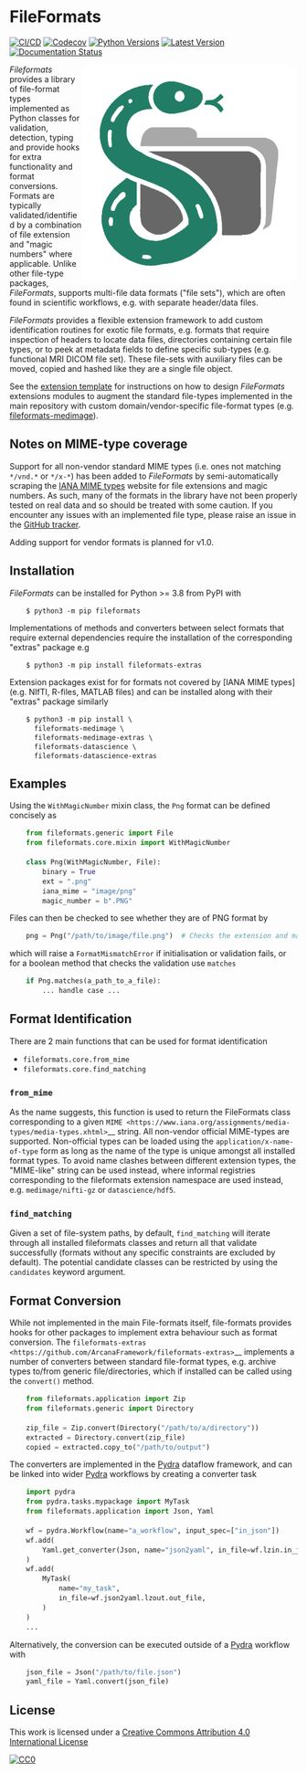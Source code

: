 # FileFormats

[![CI/CD](https://github.com/arcanaframework/fileformats/actions/workflows/ci-cd.yml/badge.svg)](https://github.com/arcanaframework/fileformats/actions/workflows/ci-cd.yml)
[![Codecov](https://codecov.io/gh/arcanaframework/fileformats/branch/main/graph/badge.svg?token=UIS0OGPST7)](https://codecov.io/gh/arcanaframework/fileformats)
[![Python Versions](https://img.shields.io/pypi/pyversions/fileformats.svg)](https://pypi.python.org/pypi/fileformats/)
[![Latest Version](https://img.shields.io/pypi/v/fileformats.svg)](https://pypi.python.org/pypi/fileformats/)
[![Documentation Status](https://img.shields.io/badge/docs-latest-brightgreen.svg?style=flat)](https://arcanaframework.github.io/fileformats/)

<img src="./docs/source/_static/images/logo_small.png" alt="Logo Small" style="float: right; width: 100mm">

*Fileformats* provides a library of file-format types implemented as Python classes for
validation, detection, typing and provide hooks for extra functionality and format
conversions. Formats are typically validated/identified by a combination of file extension
and "magic numbers" where applicable. Unlike other file-type packages, *FileFormats*,
supports multi-file data formats ("file sets"), which are often found in scientific
workflows, e.g. with separate header/data files.

*FileFormats* provides a flexible extension framework to add custom identification
routines for exotic file formats, e.g. formats that require inspection of headers to
locate data files, directories containing certain file types, or to peek at metadata
fields to define specific sub-types (e.g. functional MRI DICOM file set). These file-sets
with auxiliary files can be moved, copied and hashed like they are a single file object.

See the [extension template](https://github.com/ArcanaFramework/fileformats-extension-template)
for instructions on how to design *FileFormats* extensions modules to augment the
standard file-types implemented in the main repository with custom domain/vendor-specific
file-format types (e.g. [fileformats-medimage](https://pypi.org/project/fileformats-medimage/)).


## Notes on MIME-type coverage

Support for all non-vendor standard MIME types (i.e. ones not matching `*/vnd.*` or `*/x-*`) has been
added to *FileFormats* by semi-automatically scraping the
[IANA MIME types](https://www.iana_mime.org/assignments/media-types/media-types.xhtml) website for file
extensions and magic numbers. As such, many of the formats in the library have not been properly
tested on real data and so should be treated with some caution. If you encounter any issues with an implemented file
type, please raise an issue in the [GitHub tracker](https://github.com/ArcanaFramework/fileformats/issues).

Adding support for vendor formats is planned for v1.0.


## Installation

*FileFormats* can be installed for Python >= 3.8 from PyPI with

```console
    $ python3 -m pip fileformats
```

Implementations of methods and converters between select formats that require
external dependencies require the installation of the corresponding "extras" package e.g

```console
    $ python3 -m pip install fileformats-extras
```

Extension packages exist for for formats not covered by [IANA MIME types] (e.g. NIfTI, R-files, MATLAB files)
and can be installed along with their "extras" package similarly

```console
    $ python3 -m pip install \
      fileformats-medimage \
      fileformats-medimage-extras \
      fileformats-datascience \
      fileformats-datascience-extras
```


## Examples

Using the `WithMagicNumber` mixin class, the `Png` format can be defined concisely as

```python
    from fileformats.generic import File
    from fileformats.core.mixin import WithMagicNumber

    class Png(WithMagicNumber, File):
        binary = True
        ext = ".png"
        iana_mime = "image/png"
        magic_number = b".PNG"
```

Files can then be checked to see whether they are of PNG format by

```python
    png = Png("/path/to/image/file.png")  # Checks the extension and magic number
```

which will raise a `FormatMismatchError` if initialisation or validation fails, or
for a boolean method that checks the validation use `matches`

```python
    if Png.matches(a_path_to_a_file):
        ... handle case ...
```

## Format Identification

There are 2 main functions that can be used for format identification

* `fileformats.core.from_mime`
* `fileformats.core.find_matching`

### `from_mime`

As the name suggests, this function is used to return the FileFormats class corresponding
to a given `MIME <https://www.iana.org/assignments/media-types/media-types.xhtml>`__ string.
All non-vendor official MIME-types are supported. Non-official types can be loaded using
the `application/x-name-of-type` form as long as the name of the type is unique amongst
all installed format types. To avoid name clashes between different extension types, the
"MIME-like" string can be used instead, where informal registries corresponding to the
fileformats extension namespace are used instead, e.g. `medimage/nifti-gz` or `datascience/hdf5`.

### `find_matching`

Given a set of file-system paths, by default, `find_matching` will iterate through all
installed fileformats classes and return all that validate successfully (formats without
any specific constraints are excluded by default). The potential candidate classes can be
restricted by using the `candidates` keyword argument.


## Format Conversion

While not implemented in the main File-formats itself, file-formats provides hooks for
other packages to implement extra behaviour such as format conversion.
The `fileformats-extras <https://github.com/ArcanaFramework/fileformats-extras>`__
implements a number of converters between standard file-format types, e.g. archive types
to/from generic file/directories, which if installed can be called using the `convert()` method.

```python
    from fileformats.application import Zip
    from fileformats.generic import Directory

    zip_file = Zip.convert(Directory("/path/to/a/directory"))
    extracted = Directory.convert(zip_file)
    copied = extracted.copy_to("/path/to/output")
```

The converters are implemented in the [Pydra](https://pydra.readthedocs.io) dataflow framework, and can be linked into
wider [Pydra](https://pydra.readthedocs.io) workflows by creating a converter task

```python
    import pydra
    from pydra.tasks.mypackage import MyTask
    from fileformats.application import Json, Yaml

    wf = pydra.Workflow(name="a_workflow", input_spec=["in_json"])
    wf.add(
        Yaml.get_converter(Json, name="json2yaml", in_file=wf.lzin.in_json)
    )
    wf.add(
        MyTask(
            name="my_task",
            in_file=wf.json2yaml.lzout.out_file,
        )
    )
    ...
```

Alternatively, the conversion can be executed outside of a [Pydra](https://pydra.readthedocs.io) workflow with

```python
    json_file = Json("/path/to/file.json")
    yaml_file = Yaml.convert(json_file)
```


## License

This work is licensed under a
[Creative Commons Attribution 4.0 International License](http://creativecommons.org/licenses/by/4.0/)

[![CC0](https://i.creativecommons.org/l/by/4.0/88x31.png)](http://creativecommons.org/licenses/by/4.0/)
